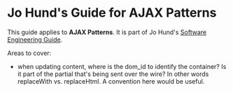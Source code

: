 Jo Hund's Guide for AJAX Patterns
=================================

This guide applies to **AJAX Patterns**. It is part of Jo Hund's
[Software Engineering Guide](http://github.com/jhund/software_engineering_guide).

Areas to cover:

* when updating content, where is the dom_id to identify the container? Is it part of the partial
  that's being sent over the wire? In other words replaceWith vs. replaceHtml. A convention here
  would be useful.